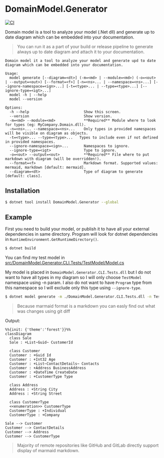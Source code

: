 # DomainModel.Generator
  
[![CI](https://github.com/lstrzepek/DomainModel.Generator/actions/workflows/ci.yml/badge.svg)](https://github.com/lstrzepek/DomainModel.Generator/actions/workflows/ci.yml)

Domain model is a tool to analyze your model (.Net dll) and generate up to date diagram which can be embedded into your documentation.

> You can run it as a part of your build or release pipeline to generate always up to date diagram and attach it to your documentation.

```
Domain model it a tool to analyze your model and generate upd to date diagram which can be embedded into your documentation.

Usage:
  model generate [--diagram=<dt>] (-m=<md> | --module=<md>) (-o=<out> | --output=<out>) [--format=<f>] [-n=<ns>... | --namespace=<ns>...] [--ignore-namespace=<ign>...] [-t=<type>... | --type=<type>...] [--ignore-type=<igt>...]
  model -h | --help
  model --version

Options:
  -h --help                         Show this screen.
  --version                         Show version.
  -m=<md> --module=<md>             **Required** Module where to look for types (eg: MyCompany.Domain.dll).
  -n=<ns>... --namespace=<ns>...    Only types in provided namespaces will be visible on diagram as objects.
  -t=<type>... --type=<type>...   Types to include even if not defined in provided namespaces.
  --ignore-namespace=<ign>...       Namespaces to ignore.
  --ignore-type=<igt>               Type to ignore.
  -o=<out> --output=<out>           **Required** File where to put markdown with diagram (will be overridden!).
  --format=<f>                      Markdown format. Supported values: mermaid, markdown [default: mermaid].
  --diagram=<dt>                    Type of diagram to generate [default: class].
```
  
## Installation
  
  ```sh
  $ dotnet tool install DomainModel.Generator --global
  ```
  
## Example 
First you need to build your model, or publish it to have all your external dependencies in same directory. Program will look for dotnet dependencies in `RuntimeEnvironment.GetRuntimeDirectory()`.
```sh
$ dotnet build
```
You can find my test model in [src/DomainModel.Generator.CLI.Tests/TestModel/Model.cs](https://github.com/lstrzepek/DomainModel.Generator/blob/main/src/DomainModel.Generator.CLI.Tests/TestModel/Model.cs)

My model is placed in `DomainModel.Generator.CLI.Tests.dll` but I do not want to have all types in my diagram so I will only choose `TestModel` namespace using -n param. I also do not want to have `Program` type from this namespace so I will exclude only this type using `--ignore-type`.

  ```sh
  $ dotnet model generate -m ./DomainModel.Generator.CLI.Tests.dll -n TestModel --ignore-type TestModel.Program -o ~/Projects/DomainModel.Generate/model.mmd
  ```
  
  > Because marmaid format is a markdown you can easly find out what was changes using git diff
  
Output:
  
  ```mermaid
  %%{init: {'theme':'forest'}}%%
  classDiagram
	class Sale
	Sale : +List~Guid~ CustomerId

	class Customer
	Customer : +Guid Id
	Customer : +Int32 Age
	Customer : +List~ContactDetails~ Contacts
	Customer : +Address BusinessAddress
	Customer : +DateTime CreateDate
	Customer : +CustomerType Type

	class Address
	Address : +String City
	Address : +String Street

	class CustomerType
	<<enumeration>> CustomerType
	CustomerType : +Individual
	CustomerType : +Company

Sale --> Customer
Customer --> ContactDetails
Customer --> Address
Customer --> CustomerType
  ```
  
  > Majority of remote repositories like GitHub and GitLab directly support display of marmaid markdown.

 
